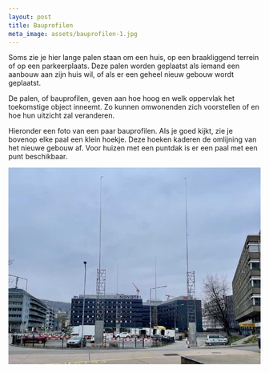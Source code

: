 ```yaml
---
layout: post
title: Bauprofilen
meta_image: assets/bauprofilen-1.jpg
---
```


Soms zie je hier lange palen staan om een huis, op een braakliggend terrein of op een parkeerplaats. Deze palen worden geplaatst als iemand een aanbouw aan zijn huis wil, of als er een geheel nieuw gebouw wordt geplaatst.

De palen, of bauprofilen, geven aan hoe hoog en welk oppervlak het toekomstige object inneemt. Zo kunnen omwonenden zich voorstellen of en hoe hun uitzicht zal veranderen.

Hieronder een foto van een paar bauprofilen. Als je goed kijkt, zie je bovenop elke paal een klein hoekje. Deze hoeken kaderen de omlijning van het nieuwe gebouw af. Voor huizen met een puntdak is er een paal met een punt beschikbaar.

![bauprofilen op een parkeerplaats](assets/bauprofilen-1.jpg)
